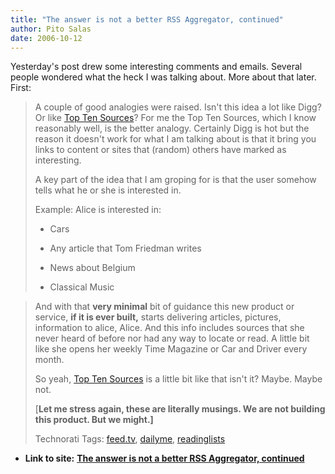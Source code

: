 ```yaml
---
title: "The answer is not a better RSS Aggregator, continued"
author: Pito Salas
date: 2006-10-12
---
```


Yesterday's post drew some interesting comments and emails. Several people
wondered what the heck I was talking about. More about that later. First:

>
> A couple of good analogies were raised. Isn't this idea a lot like Digg? Or
> like [Top Ten Sources](<http://www.toptensources.com/>)? For me the Top Ten
> Sources, which I know reasonably well, is the better analogy. Certainly Digg
> is hot but the reason it doesn't work for what I am talking about is that it
> bring you links to content or sites that (random) others have marked as
> interesting.
>
> A key part of the idea that I am groping for is that the user somehow tells
> what he or she is interested in.
>
> Example: Alice is interested in:
>
>   * Cars
>
>   * Any article that Tom Friedman writes
>
>   * News about Belgium
>
>   * Classical Music
>
>

>
> And with that **very minimal** bit of guidance this new product or service,
> **if it is ever built,** starts delivering articles, pictures, information
> to alice, Alice. And this info includes sources that she never heard of
> before nor had any way to locate or read. A little bit like she opens her
> weekly Time Magazine or Car and Driver every month.
>
> So yeah, [Top Ten Sources](<http://www.toptensources.com/>) is a little bit
> like that isn't it? Maybe. Maybe not.
>
> [**Let me stress again, these are literally musings. We are not building
> this product. But we might.]**
>
> Technorati Tags: [feed.tv](<http://www.technorati.com/tag/feed.tv>),
> [dailyme](<http://www.technorati.com/tag/dailyme>),
> [readinglists](<http://www.technorati.com/tag/readinglists>)


* **Link to site:** **[The answer is not a better RSS Aggregator, continued](None)**
